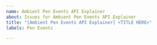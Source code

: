 ```yaml
---
name: Ambient Pen Events API Explainer
about: Issues for Ambient Pen Events API Explainer
title: "[Ambient Pen Events API Explainer] <TITLE HERE>"
labels: Pen Events

---
```

